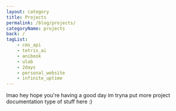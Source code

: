 ```yaml
---
layout: category
title: Projects
permalink: /blog/projects/
categoryName: projects
back: /
tagList:
    - cms_api
    - tetris_ai
    - anibook
    - ulab
    - 2days
    - personal_website
    - infinite_uptime
---
```


lmao hey hope you're having a good day
im tryna put more project documentation type of stuff here :)